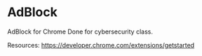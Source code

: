 # AdBlock
AdBlock for Chrome
Done for cybersecurity class. 

Resources:
https://developer.chrome.com/extensions/getstarted
